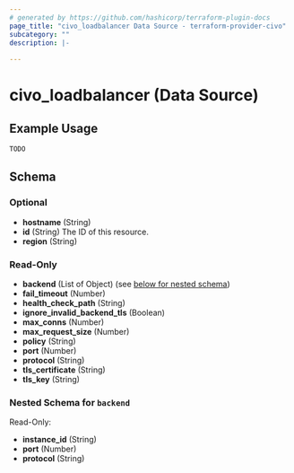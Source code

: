 ```yaml
---
# generated by https://github.com/hashicorp/terraform-plugin-docs
page_title: "civo_loadbalancer Data Source - terraform-provider-civo"
subcategory: ""
description: |-
  
---
```


# civo_loadbalancer (Data Source)



## Example Usage

```terraform
TODO
```

<!-- schema generated by tfplugindocs -->
## Schema

### Optional

- **hostname** (String)
- **id** (String) The ID of this resource.
- **region** (String)

### Read-Only

- **backend** (List of Object) (see [below for nested schema](#nestedatt--backend))
- **fail_timeout** (Number)
- **health_check_path** (String)
- **ignore_invalid_backend_tls** (Boolean)
- **max_conns** (Number)
- **max_request_size** (Number)
- **policy** (String)
- **port** (Number)
- **protocol** (String)
- **tls_certificate** (String)
- **tls_key** (String)

<a id="nestedatt--backend"></a>
### Nested Schema for `backend`

Read-Only:

- **instance_id** (String)
- **port** (Number)
- **protocol** (String)


